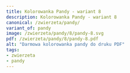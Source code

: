 ```yaml
---
title: Kolorowanka Pandy - wariant 8
description: Kolorowanka Pandy - wariant 8
canonical: /zwierzeta/pandy/
variant_of: pandy
image: /zwierzeta/pandy/8/pandy-8.svg
pdf: /zwierzeta/pandy/8/pandy-8.pdf
alt: "Darmowa kolorowanka pandy do druku PDF"
tags:
- zwierzeta
- pandy
---
```

